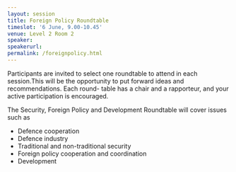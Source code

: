 ```yaml
---
layout: session
title: Foreign Policy Roundtable
timeslot: '6 June, 9.00-10.45'
venue: Level 2 Room 2
speaker:
speakerurl:
permalink: /foreignpolicy.html
---
```



Participants are invited to select one roundtable to attend in each session.This will be the opportunity to put forward ideas and recommendations. Each round- table has a chair and a rapporteur, and your active participation is encouraged.

The Security, Foreign Policy and Development Roundtable will cover issues such as

* Defence cooperation
* Defence industry
* Traditional and non-traditional security
* Foreign policy cooperation and coordination
* Development